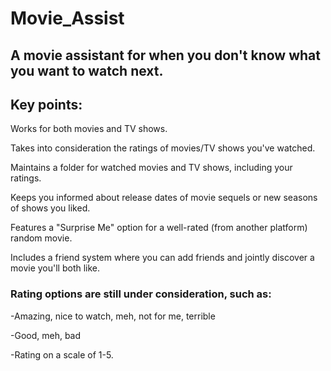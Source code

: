 # Movie_Assist

## A movie assistant for when you don't know what you want to watch next. 
   
## Key points: 
  
Works for both movies and TV shows.  
 
Takes into consideration the ratings of movies/TV shows you've watched. 
 
Maintains a folder for watched movies and TV shows, including your ratings.

Keeps you informed about release dates of movie sequels or new seasons of shows you liked.

Features a "Surprise Me" option for a well-rated (from another platform) random movie. 

Includes a friend system where you can add friends and jointly discover a movie you'll both like. 

### Rating options are still under consideration, such as:

-Amazing, nice to watch, meh, not for me, terrible 

-Good, meh, bad

-Rating on a scale of 1-5.
